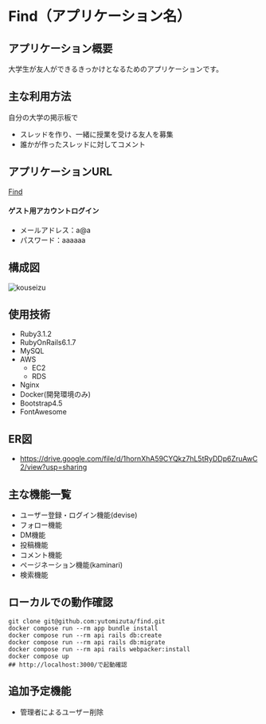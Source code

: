 # Find（アプリケーション名）

## アプリケーション概要
大学生が友人ができるきっかけとなるためのアプリケーションです。

## 主な利用方法
自分の大学の掲示板で
* スレッドを作り、一緒に授業を受ける友人を募集
* 誰かが作ったスレッドに対してコメント

## アプリケーションURL
[Find](http://54.178.162.27/)
#### ゲスト用アカウントログイン
* メールアドレス：a@a
* パスワード：aaaaaa

## 構成図
![kouseizu](https://user-images.githubusercontent.com/88771372/204038536-da2db09f-4583-4c77-b3ae-177564a2cf5e.jpg)

## 使用技術
* Ruby3.1.2
* RubyOnRails6.1.7
* MySQL
* AWS
  * EC2
  * RDS
* Nginx
* Docker(開発環境のみ)
* Bootstrap4.5
* FontAwesome

## ER図
* https://drive.google.com/file/d/1hornXhA59CYQkz7hL5tRyDDp6ZruAwC2/view?usp=sharing

## 主な機能一覧
* ユーザー登録・ログイン機能(devise)
* フォロー機能
* DM機能
* 投稿機能
* コメント機能
* ページネーション機能(kaminari)
* 検索機能

## ローカルでの動作確認
```
git clone git@github.com:yutomizuta/find.git
docker compose run --rm app bundle install
docker compose run --rm api rails db:create
docker compose run --rm api rails db:migrate
docker compose run --rm api rails webpacker:install
docker compose up 
## http://localhost:3000/で起動確認
```

## 追加予定機能
* 管理者によるユーザー削除